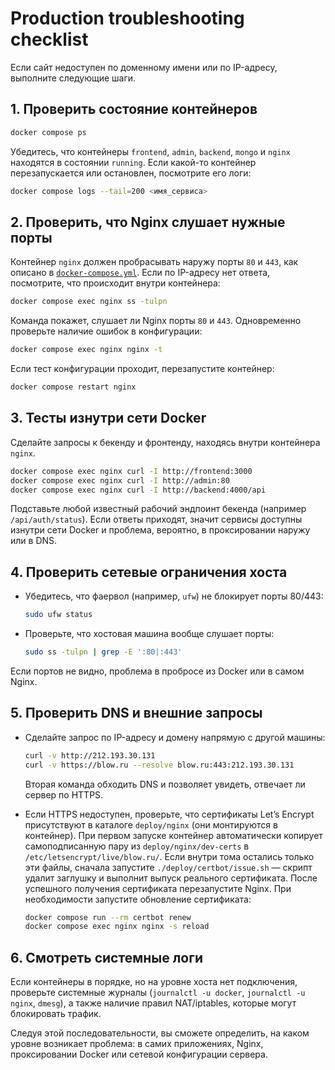 # Production troubleshooting checklist

Если сайт недоступен по доменному имени или по IP-адресу, выполните следующие шаги.

## 1. Проверить состояние контейнеров

```bash
docker compose ps
```

Убедитесь, что контейнеры `frontend`, `admin`, `backend`, `mongo` и `nginx` находятся в состоянии `running`. Если какой-то контейнер перезапускается или остановлен, посмотрите его логи:

```bash
docker compose logs --tail=200 <имя_сервиса>
```

## 2. Проверить, что Nginx слушает нужные порты

Контейнер `nginx` должен пробрасывать наружу порты `80` и `443`, как описано в [`docker-compose.yml`](../docker-compose.yml). Если по IP-адресу нет ответа, посмотрите, что происходит внутри контейнера:

```bash
docker compose exec nginx ss -tulpn
```

Команда покажет, слушает ли Nginx порты `80` и `443`. Одновременно проверьте наличие ошибок в конфигурации:

```bash
docker compose exec nginx nginx -t
```

Если тест конфигурации проходит, перезапустите контейнер:

```bash
docker compose restart nginx
```

## 3. Тесты изнутри сети Docker

Сделайте запросы к бекенду и фронтенду, находясь внутри контейнера `nginx`.

```bash
docker compose exec nginx curl -I http://frontend:3000
docker compose exec nginx curl -I http://admin:80
docker compose exec nginx curl -I http://backend:4000/api
```

Подставьте любой известный рабочий эндпоинт бекенда (например `/api/auth/status`). Если ответы приходят, значит сервисы доступны изнутри сети Docker и проблема, вероятно, в проксировании наружу или в DNS.

## 4. Проверить сетевые ограничения хоста

* Убедитесь, что фаервол (например, `ufw`) не блокирует порты 80/443:

  ```bash
  sudo ufw status
  ```

* Проверьте, что хостовая машина вообще слушает порты:

  ```bash
  sudo ss -tulpn | grep -E ':80|:443'
  ```

Если портов не видно, проблема в пробросе из Docker или в самом Nginx.

## 5. Проверить DNS и внешние запросы

* Сделайте запрос по IP-адресу и домену напрямую с другой машины:

  ```bash
  curl -v http://212.193.30.131
  curl -v https://blow.ru --resolve blow.ru:443:212.193.30.131
  ```

  Вторая команда обходить DNS и позволяет увидеть, отвечает ли сервер по HTTPS.

* Если HTTPS недоступен, проверьте, что сертификаты Let’s Encrypt присутствуют в каталоге `deploy/nginx` (они монтируются в контейнер). При первом запуске контейнер автоматически копирует самоподписанную пару из `deploy/nginx/dev-certs` в `/etc/letsencrypt/live/blow.ru/`. Если внутри тома остались только эти файлы, сначала запустите `./deploy/certbot/issue.sh` — скрипт удалит заглушку и выполнит выпуск реального сертификата. После успешного получения сертификата перезапустите Nginx. При необходимости запустите обновление сертификата:

  ```bash
  docker compose run --rm certbot renew
  docker compose exec nginx nginx -s reload
  ```

## 6. Смотреть системные логи

Если контейнеры в порядке, но на уровне хоста нет подключения, проверьте системные журналы (`journalctl -u docker`, `journalctl -u nginx`, `dmesg`), а также наличие правил NAT/iptables, которые могут блокировать трафик.

Следуя этой последовательности, вы сможете определить, на каком уровне возникает проблема: в самих приложениях, Nginx, проксировании Docker или сетевой конфигурации сервера.
